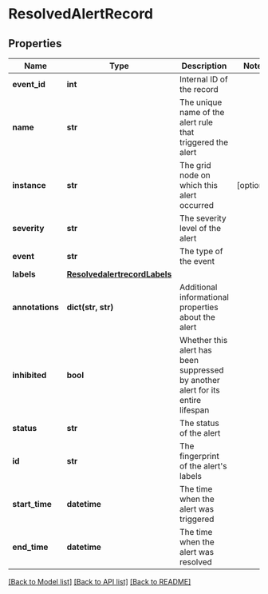 # ResolvedAlertRecord

## Properties
Name | Type | Description | Notes
------------ | ------------- | ------------- | -------------
**event_id** | **int** | Internal ID of the record | 
**name** | **str** | The unique name of the alert rule that triggered the alert | 
**instance** | **str** | The grid node on which this alert occurred | [optional] 
**severity** | **str** | The severity level of the alert | 
**event** | **str** | The type of the event | 
**labels** | [**ResolvedalertrecordLabels**](ResolvedalertrecordLabels.md) |  | 
**annotations** | **dict(str, str)** | Additional informational properties about the alert | 
**inhibited** | **bool** | Whether this alert has been suppressed by another alert for its entire lifespan | 
**status** | **str** | The status of the alert | 
**id** | **str** | The fingerprint of the alert&#x27;s labels | 
**start_time** | **datetime** | The time when the alert was triggered | 
**end_time** | **datetime** | The time when the alert was resolved | 

[[Back to Model list]](../README.md#documentation-for-models) [[Back to API list]](../README.md#documentation-for-api-endpoints) [[Back to README]](../README.md)

